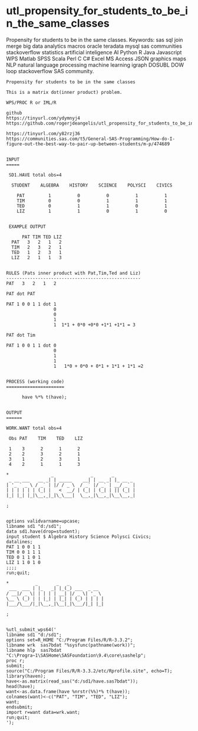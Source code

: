 # utl_propensity_for_students_to_be_in_the_same_classes
Propensity for students to be in the same classes. Keywords: sas sql join merge big data analytics macros oracle teradata mysql sas communities stackoverflow statistics artificial inteligence AI Python R Java Javascript WPS Matlab SPSS Scala Perl C C# Excel MS Access JSON graphics maps NLP natural language processing machine learning igraph DOSUBL DOW loop stackoverflow SAS community.

    Propensity for students to be in the same classes

    This is a matrix dot(inner product) problem.

    WPS/PROC R or IML/R

    github
    https://tinyurl.com/ydymnyj4
    https://github.com/rogerjdeangelis/utl_propensity_for_students_to_be_in_the_same_classes

    https://tinyurl.com/y82rzj36
    https://communities.sas.com/t5/General-SAS-Programming/How-do-I-figure-out-the-best-way-to-pair-up-between-students/m-p/474689


    INPUT
    =====

     SD1.HAVE total obs=4

      STUDENT    ALGEBRA    HISTORY    SCIENCE    POLYSCI    CIVICS

        PAT         1          0          0          1          1
        TIM         0          0          1          1          1
        TED         0          1          1          0          1
        LIZ         1          1          0          1          0


     EXAMPLE OUTPUT

          PAT TIM TED LIZ
      PAT   3   2   1   2
      TIM   2   3   2   1
      TED   1   2   3   1
      LIZ   2   1   1   3


    RULES (Pats inner product with Pat,Tim,Ted and Liz)
    ---------------------------------------------------
    PAT   3   2   1   2

    PAT dot PAT

    PAT 1 0 0 1 1 dot 1
                      0
                      0
                      1
                      1  1*1 + 0*0 +0*0 +1*1 +1*1 = 3

    PAT dot Tim

    PAT 1 0 0 1 1 dot 0
                      0
                      1
                      1
                      1   1*0 + 0*0 + 0*1 + 1*1 + 1*1 =2


    PROCESS (working code)
    ======================

          have %*% t(have);


    OUTPUT
    ======

    WORK.WANT total obs=4

     Obs PAT    TIM    TED    LIZ

     1    3      2      1      2
     2    2      3      2      1
     3    1      2      3      1
     4    2      1      1      3

    *                _              _       _
     _ __ ___   __ _| | _____    __| | __ _| |_ __ _
    | '_ ` _ \ / _` | |/ / _ \  / _` |/ _` | __/ _` |
    | | | | | | (_| |   <  __/ | (_| | (_| | || (_| |
    |_| |_| |_|\__,_|_|\_\___|  \__,_|\__,_|\__\__,_|

    ;


    options validvarname=upcase;
    libname sd1 "d:/sd1";
    data sd1.have(drop=student);
    input student $ Algebra History Science Polysci Civics;
    datalines;
    PAT 1 0 0 1 1
    TIM 0 0 1 1 1
    TED 0 1 1 0 1
    LIZ 1 1 0 1 0
    ;;;;
    run;quit;

    *          _       _   _
     ___  ___ | |_   _| |_(_) ___  _ __
    / __|/ _ \| | | | | __| |/ _ \| '_ \
    \__ \ (_) | | |_| | |_| | (_) | | | |
    |___/\___/|_|\__,_|\__|_|\___/|_| |_|

    ;


    %utl_submit_wps64('
    libname sd1 "d:/sd1";
    options set=R_HOME "C:/Program Files/R/R-3.3.2";
    libname wrk  sas7bdat "%sysfunc(pathname(work))";
    libname hlp  sas7bdat "C:\Progra~1\SASHome\SASFoundation\9.4\core\sashelp";
    proc r;
    submit;
    source("C:/Program Files/R/R-3.3.2/etc/Rprofile.site", echo=T);
    library(haven);
    have<-as.matrix(read_sas("d:/sd1/have.sas7bdat"));
    head(have);
    want<-as.data.frame(have %nrstr(%%)*% t(have));
    colnames(want)<-c("PAT", "TIM", "TED", "LIZ");
    want;
    endsubmit;
    import r=want data=wrk.want;
    run;quit;
    ');
